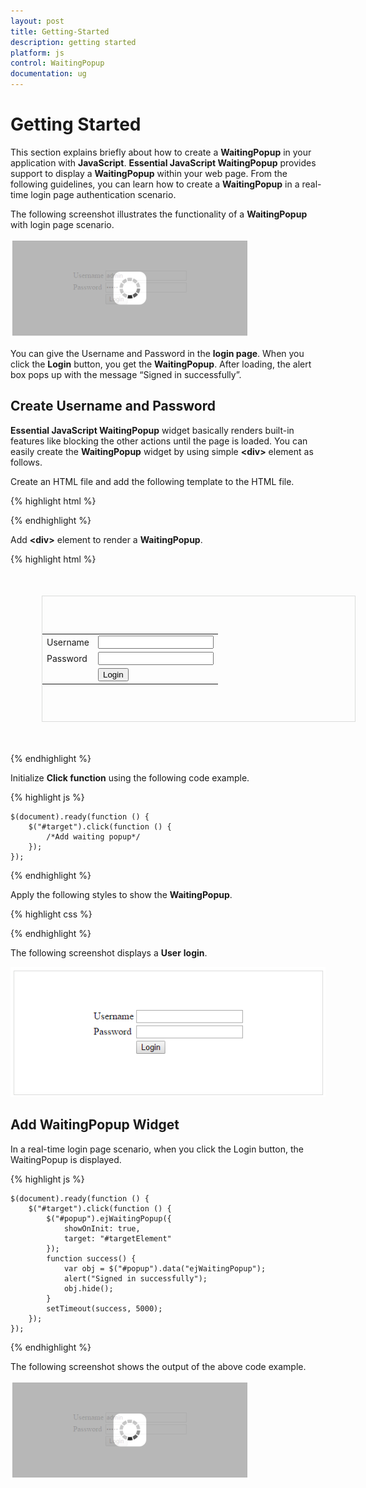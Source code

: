 ```yaml
---
layout: post
title: Getting-Started
description: getting started
platform: js
control: WaitingPopup
documentation: ug
---
```


# Getting Started

This section explains briefly about how to create a **WaitingPopup** in your application with **JavaScript**.
**Essential JavaScript WaitingPopup** provides support to display a **WaitingPopup** within your web page. From the following guidelines, you can learn how to create a **WaitingPopup** in a real-time login page authentication scenario. 

The following screenshot illustrates the functionality of a **WaitingPopup** with login page scenario.

![](/js/WaitingPopup/Getting-Started_images/Getting-Started_img1.png) 

You can give the Username and Password in the **login page**. When you click the **Login** button, you get the **WaitingPopup**. After loading, the alert box pops up with the message “Signed in successfully”.

## Create Username and Password

**Essential JavaScript WaitingPopup** widget basically renders built-in features like blocking the other actions until the page is loaded. You can easily create the **WaitingPopup** widget by using simple **&lt;div&gt;** element as follows.

 Create an HTML file and add the following template to the HTML file.

{% highlight html %}



<html>
   <head>
      <meta name="viewport" content="width=device-width, initial-scale=1.0" charset="utf-8" />
      <!-- Style sheet for default theme (flat azure) -->
      <link href="http://cdn.syncfusion.com/{{ site.releaseversion }}/js/web/flat-azure/ej.web.all.min.css" rel="stylesheet" />
      <!--Scripts-->
      <script src="http://cdn.syncfusion.com/js/assets/external/jquery-1.10.2.min.js"></script>
      <script src="http://cdn.syncfusion.com/js/assets/external/jquery.globalize.min.js"></script>
      <script src="http://cdn.syncfusion.com/js/assets/external/jquery.easing.1.3.min.js"></script>
      <script src="http://cdn.syncfusion.com/{{ site.releaseversion }}/js/web/ej.web.all.min.js"></script>
      <!--Add custom scripts here -->
   </head>
   <body>
      <!--- add waiting popup element here --->
   </body>
</html>




{% endhighlight %}



 Add **&lt;div&gt;** element to render a **WaitingPopup**.



{% highlight html %}


<div id="targetElement">
   <table class="loginTable">
      <tr>
         <td>Username</td>
         <td><input type="text"/></td>
      </tr>
      <tr>
         <td>Password</td>
         <td><input type="password"/></td>
      </tr>
      <tr>
         <td></td>
         <td><button id="target">Login</button></td>
      </tr>
   </table>
   <div id="popup"></div>
</div>

{% endhighlight %}



 Initialize **Click function** using the following code example.



{% highlight js %}

    $(document).ready(function () {
        $("#target").click(function () {
            /*Add waiting popup*/
        });
    });

{% endhighlight %}



 Apply the following styles to show the **WaitingPopup**.



{% highlight css %}


<style type="text/css" class="cssStyles">
   #targetElement {
       width: 500px;
       height: 200px;
       margin: 50px;
       border: 1px solid #dbdcdb;
   }
   .loginTable {
       margin: 60px auto;
   }
   #popup_WaitingPopup .e-image {
       display: block;
       height: 70px;
   }
</style>


{% endhighlight %}


The following screenshot displays a **User** **login**.


![](/js/WaitingPopup/Getting-Started_images/Getting-Started_img2.png) 

## Add WaitingPopup Widget

 In a real-time login page scenario, when you click the Login button, the WaitingPopup is displayed. 

{% highlight js %}


    $(document).ready(function () {
        $("#target").click(function () {
            $("#popup").ejWaitingPopup({
                showOnInit: true,
                target: "#targetElement"
            });
            function success() {
                var obj = $("#popup").data("ejWaitingPopup");
                alert("Signed in successfully");
                obj.hide();
            }
            setTimeout(success, 5000);
        });
    });



{% endhighlight %}


 The following screenshot shows the output of the above code example.

![](/js/WaitingPopup/Getting-Started_images/Getting-Started_img3.png) 


